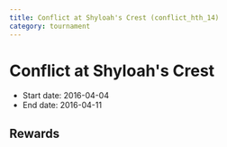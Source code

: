 ```yaml
---
title: Conflict at Shyloah's Crest (conflict_hth_14)
category: tournament
---
```

# Conflict at Shyloah's Crest

  * Start date: 2016-04-04
  * End date: 2016-04-11

## Rewards

